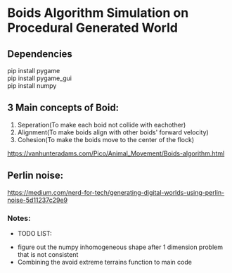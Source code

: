 # Boids Algorithm Simulation on Procedural Generated World

## Dependencies

pip install pygame <br/>
pip install pygame_gui <br/>
pip install numpy



## 3 Main concepts of Boid:

1. Seperation(To make each boid not collide with eachother)
2. Alignment(To make boids align with other boids' forward velocity)
3. Cohesion(To make the boids move to the center of the flock)

https://vanhunteradams.com/Pico/Animal_Movement/Boids-algorithm.html


## Perlin noise:

https://medium.com/nerd-for-tech/generating-digital-worlds-using-perlin-noise-5d11237c29e9
### Notes:

- TODO LIST:

* figure out the numpy inhomogeneous shape after 1 dimension problem that is not consistent
* Combining the avoid extreme terrains function to main code
